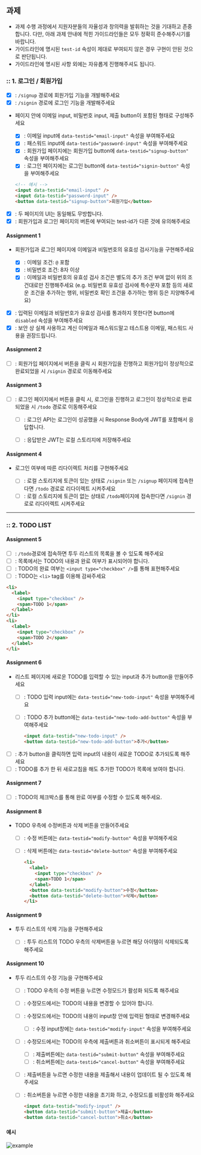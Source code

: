 ## 과제

- 과제 수행 과정에서 지원자분들의 자율성과 창의력을 발휘하는 것을 기대하고 존중합니다. 다만, 아래 과제 안내에 적힌 가이드라인들은 모두 정확히 준수해주시기를 바랍니다.
- 가이드라인에 명시된 `test-id` 속성이 제대로 부여되지 않은 경우 구현이 안된 것으로 판단됩니다.
- 가이드라인에 명시된 사항 외에는 자유롭게 진행해주셔도 됩니다.

### :: 1. 로그인 / 회원가입

- [x] : `/signup` 경로에 회원가입 기능을 개발해주세요
- [x] : `/signin` 경로에 로그인 기능을 개발해주세요
- 페이지 안에 이메일 input, 비밀번호 input, 제출 button이 포함된 형태로 구성해주세요

  - [x] : 이메일 input에 `data-testid="email-input"` 속성을 부여해주세요
  - [x] : 패스워드 input에 `data-testid="password-input"` 속성을 부여해주세요
  - [x] : 회원가입 페이지에는 회원가입 button에 `data-testid="signup-button"` 속성을 부여해주세요
  - [x] : 로그인 페이지에는 로그인 button에 `data-testid="signin-button"` 속성을 부여해주세요

  ```html
  <!-- 예시 -->
  <input data-testid="email-input" />
  <input data-testid="password-input" />
  <button data-testid="signup-button">회원가입</button>
  ```

- [x] : 두 페이지의 UI는 동일해도 무방합니다.
- [x] : 회원가입과 로그인 페이지의 버튼에 부여되는 test-id가 다른 것에 유의해주세요

#### Assignment 1

- 회원가입과 로그인 페이지에 이메일과 비밀번호의 유효성 검사기능을 구현해주세요

  - [x] : 이메일 조건: `@` 포함
  - [x] : 비밀번호 조건: 8자 이상
  - [x] : 이메일과 비밀번호의 유효성 검사 조건은 별도의 추가 조건 부여 없이 위의 조건대로만 진행해주세요 (e.g. 비밀번호 유효성 검사에 특수문자 포함 등의 새로운 조건을 추가하는 행위, 비밀번호 확인 조건을 추가하는 행위 등은 지양해주세요)

- [x] : 입력된 이메일과 비밀번호가 유효성 검사를 통과하지 못한다면 button에 `disabled` 속성을 부여해주세요
- [x] : 보안 상 실제 사용하고 계신 이메일과 패스워드말고 테스트용 이메일, 패스워드 사용을 권장드립니다.

#### Assignment 2

- [ ] : 회원가입 페이지에서 버튼을 클릭 시 회원가입을 진행하고 회원가입이 정상적으로 완료되었을 시 `/signin` 경로로 이동해주세요

#### Assignment 3

- [ ] : 로그인 페이지에서 버튼을 클릭 시, 로그인을 진행하고 로그인이 정상적으로 완료되었을 시 `/todo` 경로로 이동해주세요

  -[ ] : 로그인 API는 로그인이 성공했을 시 Response Body에 JWT를 포함해서 응답합니다.

  - [ ] : 응답받은 JWT는 로컬 스토리지에 저장해주세요

#### Assignment 4

- 로그인 여부에 따른 리다이렉트 처리를 구현해주세요

  - [ ] : 로컬 스토리지에 토큰이 있는 상태로 `/signin` 또는 `/signup` 페이지에 접속한다면 `/todo` 경로로 리다이렉트 시켜주세요
  - [ ] : 로컬 스토리지에 토큰이 없는 상태로 `/todo`페이지에 접속한다면 `/signin` 경로로 리다이렉트 시켜주세요

---

### :: 2. TODO LIST

#### Assignment 5

- [ ] : `/todo`경로에 접속하면 투두 리스트의 목록을 볼 수 있도록 해주세요
- [ ] : 목록에서는 TODO의 내용과 완료 여부가 표시되어야 합니다.
- [ ] : TODO의 완료 여부는 `<input type="checkbox" />`를 통해 표현해주세요
- [ ] : TODO는 `<li>` tag를 이용해 감싸주세요

```html
<li>
  <label>
    <input type="checkbox" />
    <span>TODO 1</span>
  </label>
</li>
<li>
  <label>
    <input type="checkbox" />
    <span>TODO 2</span>
  </label>
</li>
```

#### Assignment 6

- 리스트 페이지에 새로운 TODO를 입력할 수 있는 input과 추가 button을 만들어주세요

  - [ ] : TODO 입력 input에는 `data-testid="new-todo-input"` 속성을 부여해주세요
  - [ ] : TODO 추가 button에는 `data-testid="new-todo-add-button"` 속성을 부여해주세요

    ```html
    <input data-testid="new-todo-input" />
    <button data-testid="new-todo-add-button">추가</button>
    ```

- [ ] : 추가 button을 클릭하면 입력 input의 내용이 새로운 TODO로 추가되도록 해주세요
- [ ] : TODO를 추가 한 뒤 새로고침을 해도 추가한 TODO가 목록에 보여야 합니다.

#### Assignment 7

- [ ] : TODO의 체크박스를 통해 완료 여부를 수정할 수 있도록 해주세요.

#### Assignment 8

- TODO 우측에 수정버튼과 삭제 버튼을 만들어주세요

  - [ ] : 수정 버튼에는 `data-testid="modify-button"` 속성을 부여해주세요
  - [ ] : 삭제 버튼에는 `data-testid="delete-button"` 속성을 부여해주세요

    ```html
    <li>
      <label>
        <input type="checkbox" />
        <span>TODO 1</span>
      </label>
      <button data-testid="modify-button">수정</button>
      <button data-testid="delete-button">삭제</button>
    </li>
    ```

#### Assignment 9

- 투두 리스트의 삭제 기능을 구현해주세요

  - [ ] : 투두 리스트의 TODO 우측의 삭제버튼을 누르면 해당 아이템이 삭제되도록 해주세요

#### Assignment 10

- 투두 리스트의 수정 기능을 구현해주세요

  - [ ] : TODO 우측의 수정 버튼을 누르면 수정모드가 활성화 되도록 해주세요
  - [ ] : 수정모드에서는 TODO의 내용을 변경할 수 있어야 합니다.
  - [ ] : 수정모드에서는 TODO의 내용이 input창 안에 입력된 형태로 변경해주세요
    - [ ] : 수정 input창에는 `data-testid="modify-input"` 속성을 부여해주세요
  - [ ] : 수정모드에서는 TODO의 우측에 제출버튼과 취소버튼이 표시되게 해주세요
    - [ ] : 제출버튼에는 `data-testid="submit-button"` 속성을 부여해주세요
    - [ ] : 취소버튼에는 `data-testid="cancel-button"` 속성을 부여해주세요
  - [ ] : 제출버튼을 누르면 수정한 내용을 제출해서 내용이 업데이트 될 수 있도록 해주세요
  - [ ] : 취소버튼을 누르면 수정한 내용을 초기화 하고, 수정모드를 비활성화 해주세요

    ```html
    <input data-testid="modify-input" />
    <button data-testid="submit-button">제출</button>
    <button data-testid="cancel-button">취소</button>
    ```

#### 예시

![example](https://user-images.githubusercontent.com/110355087/214471527-bd8037b9-f2dd-4db0-ade0-3d5ce27a6c0c.gif)
